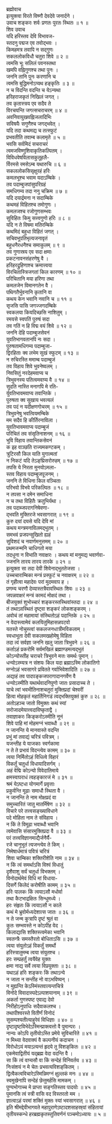 ब्रह्मोवाच  
इत्युक्त्वा विरते विष्णौ देवदेवे जनार्दने ।  
उवाच शङ्करः शर्वः प्रणतः पुरतः स्थितः ॥ १ ॥  
शिव उवाच  
यदि हरिस्तव देवि विभावज-  
     स्तदनु पद्मज एव तवोद्‌भवः ।  
किमहमत्र तवापि न सद्‌गुणः  
     सकललोकविधौ चतुरा शिवे ॥ २ ॥  
त्वमसि भूः सलिलं पवनस्तथा  
     खमपि वह्निगुणश्च तथा पुनः ।  
जननि तानि पुनः करणानि च  
     त्वमसि बुद्धिमनोऽप्यथ हङ्कृतिः ॥ ३ ॥  
न च विदन्ति वदन्ति च येऽन्यथा  
     हरिहराजकृतं निखिलं जगत् ।  
तव कृतास्त्रय एव सदैव ते  
     विरचयन्ति जगत्सचराचरम् ॥ ४ ॥  
अवनिवायुखवह्निजलादिभिः  
     सविषयैः सगुणैश्च जगद्‌भवेत् ।  
यदि तदा कथमद्य च तत्स्फुटं  
     प्रभवतीति तवाम्ब कलामृते ॥ ५ ॥  
भवसि सर्वमिदं सचराचरं  
     त्वमजविष्णुशिवाकृतिकल्पितम् ।  
विविधवेषविलासकुतूहलै-  
     र्विरमसे रमसेऽम्ब यथारुचि ॥ ६ ॥  
सकललोकसिसृक्षुरहं हरिः  
     कमलभूश्च भवाम यदाऽम्बिके ।  
तव पदाम्बुजपांसुपरिग्रहं  
     समधिगम्य तदा ननु चक्रिम ॥ ७ ॥  
यदि दयार्द्रमना न सदाम्बिके  
     कथमहं विहितश्च तमोगुणः ।  
कमलजश्च रजोगुणसम्भवः  
     सुविहितः किमु सत्त्वगुणो हरिः ॥ ८ ॥  
यदि न ते विषमा मतिरम्बिके  
     कथमिदं बहुधा विहितं जगत् ।  
सचिवभूपतिभृत्यजनावृतं  
     बहुधनैरधनैश्च समाकुलम् ॥ ९ ॥  
तव गुणास्रय एव सदा क्षमाः  
     प्रकटनावनसंहरणेषु वै ।  
हरिहरद्रुहिणाश्च क्रमात्त्वया  
     विरचितास्त्रिजगतां किल कारणम् ॥ १० ॥  
परिचितानि मया हरिणा तथा  
     कमलजेन विमानगतेन वै ।  
पथिगतैर्भुवनानि कृतानि वा  
     कथय केन भवानि नवानि च ॥ ११ ॥  
सृजसि पासि जगज्जगदम्बिके  
     स्वकलया कियदिच्छसि नाशितुम् ।  
रमयसे स्वपतिं पुरुषं सदा  
     तव गतिं न हि विद्म वयं शिवे ॥ १२ ॥  
जननि देहि पदाम्बुजसेवनं  
     युवतिभागवतानपि नः सदा ।  
पुरुषतामधिगम्य पदाम्बुजा-  
     द्विरहिताः क्व लभेम सुखं स्फुटम् ॥ १३ ॥  
न रुचिरस्ति ममाम्ब पदाम्बुजं  
     तव विहाय शिवे भुवनेष्वलम् ।  
निवसितुं नरदेहमवाप्य च  
     त्रिभुवनस्य पतित्वमवाप्य वै ॥ १४ ॥  
सुदति नास्ति मनागपि मे रति-  
     र्युवतिभावमवाप्य तवान्तिके ।  
पुरुषता क्व सुखाय भवत्यलं  
     तव पदं न यदीक्षणगोचरम् ॥ १५ ॥  
त्रिभुवनेषु भवत्वियमम्बिके  
     मम सदैव हि कीर्तिरनाविला ।  
युवतिभावमवाप्य पदाम्बुजं  
     परिचितं तव संसृतिनाशनम् ॥ १६ ॥  
भुवि विहाय तवान्तिकसेवनं  
     क इह वाञ्छति राज्यमकण्टकम् ।  
त्रुटिरसौ किल याति युगात्मतां  
     न निकटं यदि तेऽङ्‌घ्रिसरोरुहम् ॥ १७ ॥  
तपसि ये निरता मुनयोऽमला-  
     स्तव विहाय पदाम्बुजपूजनम् ।  
जननि ते विधिना किल वञ्चिताः  
     परिभवो विभवे परिकल्पितः ॥ १८ ॥  
न तपसा न दमेन समाधिना  
     न च तथा विहितैः क्रतुभिर्यथा ।  
तव पदाब्जपरागनिषेवणा-  
     द्‌भवति मुक्तिरजे भवसागरात् ॥ १९ ॥  
कुरु दयां दयसे यदि देवि मां  
     कथय मन्त्रमनाविलमद्‌भुतम् ।  
समभवं प्रजपन्सुखितो ह्यहं  
     सुविशदं च नवार्णमनुत्तमम् ॥ २० ॥  
प्रथमजन्मनि चाधिगतो मया  
     तदधुना न विभाति नवाक्षरः ।
कथय मां मनुमद्य भवार्णवा-  
     ज्जननि तारय तारय तारके ॥ २१ ॥  
इत्युक्ता सा तदा देवी शिवेनाद्‌भुततेजसा ।  
उच्चचाराम्बिका मन्त्रं प्रस्फुटं च नवाक्षरम् ॥ २२ ॥  
तं गृहीत्वा महादेवः परां मुदमवाप ह ।  
प्रणम्य चरणौ देव्यास्तत्रैवावस्थितः शिवः ॥ २३ ॥  
जपन्नवाक्षरं मन्त्रं कामदं मोक्षदं तथा ।  
बीजयुक्तं शुभोच्चारं शङ्करस्तस्थिवांस्तदा ॥ २४ ॥  
तं तथाऽवस्थितं दृष्ट्वा शङ्करं लोकशङ्करम् ।  
अवोचं तां महामायां संस्थितोऽहं पदान्तिके ॥ २५ ॥  
न वेदास्त्वामेवं कलयितुमिहासन्नपटवो  
    यतस्ते नोचुस्त्वां सकलजनधात्रीमविकलाम् ।  
स्वधाभूता देवी सकलमखहोमेषु विहिता  
    तदा त्वं सर्वज्ञा जननि खलु जाता त्रिभुवने ॥ २६ ॥  
कर्ताऽहं प्रकरोमि सर्वमखिलं ब्रह्माण्डमत्यद्‌भुतं  
    कोऽन्योस्तीह चराचरे त्रिभुवने मत्तः समर्थः पुमान् ।  
धन्योऽस्म्यत्र न संशयः किल यदा ब्रह्माऽस्मि लोकातिगो  
    मग्नोऽहं भवसागरे प्रवितते गर्वाभिवेशादिति ॥ २७ ॥  
अद्याहं तव पादपङ्कजपरागादानगर्वेण वै  
    धन्योऽस्मीति यथार्थवादनिपुणो जातः प्रसादाच्च ते ।  
याचे त्वां भवभीतिनाशचतुरां मुक्तिप्रदां चेश्वरीं  
    हित्वा मोहकृतं महार्तिनिगडं त्वद्‌भक्तियुक्तं कुरु ॥ २८ ॥  
अतोऽहञ्च जातो विमुक्तः कथं स्यां  
     सरोजादमेयात्त्वदाविष्कृताद्वै ।  
तवाज्ञाकरः किङ्करोऽस्मीति नूनं  
     शिवे पाहि मां मोहमग्नं भवाब्धौ ॥ २९ ॥  
न जानन्ति ये मानवास्ते वदन्ति  
     प्रभुं मां तवाद्यं चरित्रं पवित्रम् ।  
यजन्तीह ये याजकाः स्वर्गकामा  
     न ते ते प्रभावं विदन्त्येव कामम् ॥ ३० ॥  
त्वया निर्मितोऽहं विधित्वे विहारं  
     विकर्तुं चतुर्धा विधायादिसर्गम् ।  
अहं वेद्मि कोऽन्यो विवेदातिमाये  
     क्षमस्वापराधं त्वहङ्कारजं मे ॥ ३१ ॥  
श्रमं येऽष्टधा योगमार्गे प्रवृत्ताः  
     प्रकुर्वन्ति मूढाः समाधौ स्थिता वै ।  
न जानन्ति ते नाम मोक्षप्रदं वा  
     समुच्चारितं जातु मातर्मिषेण ॥ ३२ ॥  
विचारे परे तत्त्वसङ्ख्याविधाने  
     पदे मोहिता नाम ते संविहाय ।  
न किं ते विमूढा भवाब्धौ भवानि  
     त्वमेवासि संसारमुक्तिप्रदा वै ॥ ३३ ॥  
परं तत्त्वविज्ञानमाद्यैर्जनैर्यै-  
     रजे चानुभूतं त्यजन्त्येव ते किम् ।  
निमेषार्धमात्रं पवित्रं चरित्रं  
     शिवा चाम्बिका शक्तिरीशेति नाम ॥ ३४ ॥  
न किं त्वं समर्थाऽसि विश्वं विधातुं  
     दृशैवाशु सर्वं चतुर्धा विभक्तम् ।  
विनोदार्थमेवं विधिं मां विधाया-  
     दिसर्गे किलेदं करोषीति कामम् ॥ ३५ ॥  
हरिः पालकः किं त्वयाऽसौ मधोर्वा  
     तथा कैटभाद्रक्षितः सिन्धुमध्ये ।  
हरः संहृतः किं त्वयाऽसौ न काले  
     कथं मे भ्रुवोर्मध्यदेशात्स जातः ॥ ३६ ॥  
न ते जन्म कुत्रापि दृष्टं श्रुतं वा  
     कुतः सम्भवस्ते न कोऽपीह वेद ।  
किलाद्यासि शक्तिस्त्वमेका भवानि  
     स्वतन्त्रैः समस्तैरतो बोधिताऽसि ॥ ३७ ॥  
त्वया संयुतोऽहं विकर्तुं समर्थो  
     हरिस्त्रातुमम्ब त्वया संयुतश्च ।  
हरः सम्प्रहर्तुं त्वयैवेह युक्तः  
     क्षमा नाद्य सर्वे त्वया विप्रयुक्ताः ॥ ३८ ॥  
यथाऽहं हरिः शङ्करः किं तथाऽन्ये  
     न जाता न सन्तीह नो वाऽभविष्यन् ।  
न मुह्यन्ति केऽस्मिंस्तवात्यन्तचित्रे  
     विनोदे विवादास्पदेऽल्पाशयानाम् ॥ ३९ ॥  
अकर्ता गुणस्पष्ट एवाद्य देवो  
     निरीहोऽनुपाधिः सदैवाकलश्च ।  
तथापीश्वरस्ते वितीर्णं विनोदं  
     सुसम्पश्यतीत्याहुरेवं विधिज्ञाः ॥ ४० ॥  
दृष्टादृष्टविभेदेऽस्मिन्प्राक्त्वत्तो वै पुमान्परः ।  
नान्यः कोऽपि तृतीयोऽस्ति प्रमेये सुविचारिते ॥ ४१ ॥  
न मिथ्या वेदवाक्यं वै कल्पनीयं कदाचन ।  
विरोधोऽयं मयाऽत्यन्तं हृदये तु विशङ्‌कितः ॥ ४२ ॥  
एकमेवाद्वितीयं यद्‌‌ब्रह्म वेदा वदन्ति वै ।  
सा किं त्वं वाप्यसौ वा किं सन्देहं विनिवर्तय ॥ ४३ ॥  
निःसंशयं न मे चेतः प्रभवत्यविशङ्‌कितम् ।  
द्वित्वैकत्वविचारेऽस्मिन्निमग्नं क्षुल्लकं मनः ॥ ४४ ॥  
स्वमुखेनापि सन्देहं छेत्तुमर्हसि मामकम् ।  
पुण्यभोगाच्च मे प्राप्ता सङ्गतिस्तव पादयोः ॥ ४५ ॥  
पुमानसि त्वं स्त्री वासि वद विस्तरतो मम ।  
ज्ञात्वाऽहं परमां शक्तिं मुक्तः स्यां भवसागरात् ॥ ४६ ॥  
इति श्रीमद्देवीभागवते महापुराणेऽष्टादशसाहस्र्यां संहितायां  
तृतीयस्कन्धे हरब्रह्मकृतस्तुतिवर्णनं पञ्चमोऽध्यायः ॥ ५ ॥

